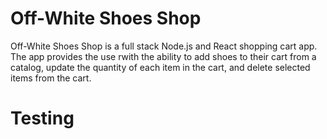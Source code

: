 # Off-White Shoes Shop
Off-White Shoes Shop is a full stack Node.js and React shopping cart app. The app provides the use rwith the ability to add shoes to their cart from a catalog, update the quantity of each item in the cart, and delete selected items from the cart. 

# Testing 
